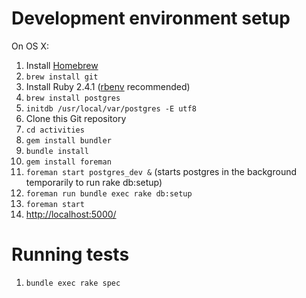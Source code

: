 Development environment setup
=============================

On OS X:

1. Install [Homebrew](https://brew.sh)
1. `brew install git`
1. Install Ruby 2.4.1 ([rbenv](https://github.com/rbenv/rbenv#installation) recommended)
1. `brew install postgres`
1. `initdb /usr/local/var/postgres -E utf8`
1. Clone this Git repository
1. `cd activities`
1. `gem install bundler`
1. `bundle install`
1. `gem install foreman`
1. `foreman start postgres_dev &` (starts postgres in the background temporarily to run rake db:setup)
1. `foreman run bundle exec rake db:setup`
1. `foreman start`
1. [http://localhost:5000/](http://localhost:5000/)

Running tests
=============

1. `bundle exec rake spec`
